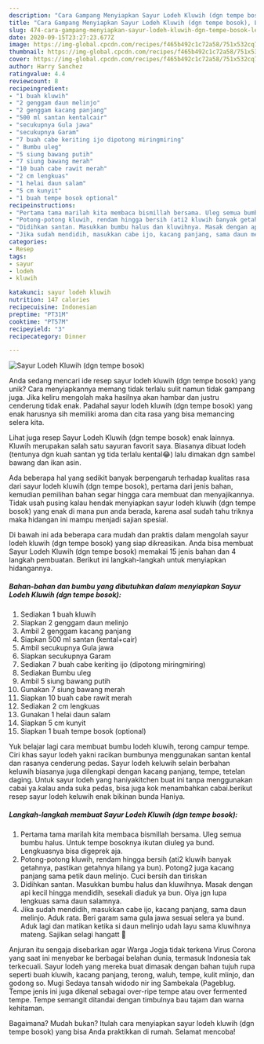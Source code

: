 ```yaml
---
description: "Cara Gampang Menyiapkan Sayur Lodeh Kluwih (dgn tempe bosok), Lezat"
title: "Cara Gampang Menyiapkan Sayur Lodeh Kluwih (dgn tempe bosok), Lezat"
slug: 474-cara-gampang-menyiapkan-sayur-lodeh-kluwih-dgn-tempe-bosok-lezat
date: 2020-09-15T23:27:23.677Z
image: https://img-global.cpcdn.com/recipes/f465b492c1c72a58/751x532cq70/sayur-lodeh-kluwih-dgn-tempe-bosok-foto-resep-utama.jpg
thumbnail: https://img-global.cpcdn.com/recipes/f465b492c1c72a58/751x532cq70/sayur-lodeh-kluwih-dgn-tempe-bosok-foto-resep-utama.jpg
cover: https://img-global.cpcdn.com/recipes/f465b492c1c72a58/751x532cq70/sayur-lodeh-kluwih-dgn-tempe-bosok-foto-resep-utama.jpg
author: Harry Sanchez
ratingvalue: 4.4
reviewcount: 8
recipeingredient:
- "1 buah kluwih"
- "2 genggam daun melinjo"
- "2 genggam kacang panjang"
- "500 ml santan kentalcair"
- "secukupnya Gula jawa"
- "secukupnya Garam"
- "7 buah cabe keriting ijo dipotong miringmiring"
- " Bumbu uleg"
- "5 siung bawang putih"
- "7 siung bawang merah"
- "10 buah cabe rawit merah"
- "2 cm lengkuas"
- "1 helai daun salam"
- "5 cm kunyit"
- "1 buah tempe bosok optional"
recipeinstructions:
- "Pertama tama marilah kita membaca bismillah bersama. Uleg semua bumbu halus. Untuk tempe bosoknya ikutan diuleg ya bund. Lengkuasnya bisa digeprek aja."
- "Potong-potong kluwih, rendam hingga bersih (ati2 kluwih banyak getahnya, pastikan getahnya hilang ya bun). Potong2 juga kacang panjang sama petik daun melinjo. Cuci bersih dan tiriskan"
- "Didihkan santan. Masukkan bumbu halus dan kluwihnya. Masak dengan api kecil hingga mendidih, sesekali diaduk ya bun. Oiya jgn lupa lengkuas sama daun salamnya."
- "Jika sudah mendidih, masukkan cabe ijo, kacang panjang, sama daun melinjo. Aduk rata. Beri garam sama gula jawa sesuai selera ya bund. Aduk lagi dan matikan ketika si daun melinjo udah layu sama kluwihnya mateng. Sajikan selagi hangatt 🥰"
categories:
- Resep
tags:
- sayur
- lodeh
- kluwih

katakunci: sayur lodeh kluwih 
nutrition: 147 calories
recipecuisine: Indonesian
preptime: "PT31M"
cooktime: "PT57M"
recipeyield: "3"
recipecategory: Dinner

---
```



![Sayur Lodeh Kluwih (dgn tempe bosok)](https://img-global.cpcdn.com/recipes/f465b492c1c72a58/751x532cq70/sayur-lodeh-kluwih-dgn-tempe-bosok-foto-resep-utama.jpg)

Anda sedang mencari ide resep sayur lodeh kluwih (dgn tempe bosok) yang unik? Cara menyiapkannya memang tidak terlalu sulit namun tidak gampang juga. Jika keliru mengolah maka hasilnya akan hambar dan justru cenderung tidak enak. Padahal sayur lodeh kluwih (dgn tempe bosok) yang enak harusnya sih memiliki aroma dan cita rasa yang bisa memancing selera kita.

Lihat juga resep Sayur Lodeh Kluwih (dgn tempe bosok) enak lainnya. Kluwih merupakan salah satu sayuran favorit saya. Biasanya dibuat lodeh (tentunya dgn kuah santan yg tida terlalu kental😂) lalu dimakan dgn sambel bawang dan ikan asin.

Ada beberapa hal yang sedikit banyak berpengaruh terhadap kualitas rasa dari sayur lodeh kluwih (dgn tempe bosok), pertama dari jenis bahan, kemudian pemilihan bahan segar hingga cara membuat dan menyajikannya. Tidak usah pusing kalau hendak menyiapkan sayur lodeh kluwih (dgn tempe bosok) yang enak di mana pun anda berada, karena asal sudah tahu triknya maka hidangan ini mampu menjadi sajian spesial.


Di bawah ini ada beberapa cara mudah dan praktis dalam mengolah sayur lodeh kluwih (dgn tempe bosok) yang siap dikreasikan. Anda bisa membuat Sayur Lodeh Kluwih (dgn tempe bosok) memakai 15 jenis bahan dan 4 langkah pembuatan. Berikut ini langkah-langkah untuk menyiapkan hidangannya.

<!--inarticleads1-->

##### Bahan-bahan dan bumbu yang dibutuhkan dalam menyiapkan Sayur Lodeh Kluwih (dgn tempe bosok):

1. Sediakan 1 buah kluwih
1. Siapkan 2 genggam daun melinjo
1. Ambil 2 genggam kacang panjang
1. Siapkan 500 ml santan (kental+cair)
1. Ambil secukupnya Gula jawa
1. Siapkan secukupnya Garam
1. Sediakan 7 buah cabe keriting ijo (dipotong miringmiring)
1. Sediakan  Bumbu uleg
1. Ambil 5 siung bawang putih
1. Gunakan 7 siung bawang merah
1. Siapkan 10 buah cabe rawit merah
1. Sediakan 2 cm lengkuas
1. Gunakan 1 helai daun salam
1. Siapkan 5 cm kunyit
1. Siapkan 1 buah tempe bosok (optional)


Yuk belajar lagi cara membuat bumbu lodeh kluwih, terong campur tempe. Ciri khas sayur lodeh yakni racikan bumbunya menggunakan santan kental dan rasanya cenderung pedas. Sayur lodeh keluwih selain berbahan keluwih biasanya juga dilengkapi dengan kacang panjang, tempe, tetelan daging. Untuk sayur lodeh yang haniyakitchen buat ini tanpa menggunakan cabai ya.kalau anda suka pedas, bisa juga kok menambahkan cabai.berikut resep sayur lodeh keluwih enak bikinan bunda Haniya. 

<!--inarticleads2-->

##### Langkah-langkah membuat Sayur Lodeh Kluwih (dgn tempe bosok):

1. Pertama tama marilah kita membaca bismillah bersama. Uleg semua bumbu halus. Untuk tempe bosoknya ikutan diuleg ya bund. Lengkuasnya bisa digeprek aja.
1. Potong-potong kluwih, rendam hingga bersih (ati2 kluwih banyak getahnya, pastikan getahnya hilang ya bun). Potong2 juga kacang panjang sama petik daun melinjo. Cuci bersih dan tiriskan
1. Didihkan santan. Masukkan bumbu halus dan kluwihnya. Masak dengan api kecil hingga mendidih, sesekali diaduk ya bun. Oiya jgn lupa lengkuas sama daun salamnya.
1. Jika sudah mendidih, masukkan cabe ijo, kacang panjang, sama daun melinjo. Aduk rata. Beri garam sama gula jawa sesuai selera ya bund. Aduk lagi dan matikan ketika si daun melinjo udah layu sama kluwihnya mateng. Sajikan selagi hangatt 🥰


Anjuran itu sengaja disebarkan agar Warga Jogja tidak terkena Virus Corona yang saat ini menyebar ke berbagai belahan dunia, termasuk Indonesia tak terkecuali. Sayur lodeh yang mereka buat dimasak dengan bahan tujuh rupa seperti buah kluwih, kacang panjang, terong, waluh, tempe, kulit mlinjo, dan godong so. Mugi Sedaya tansah widodo nir ing Sambekala (Pageblug. Tempe jenis ini juga dikenal sebagai over-ripe tempe atau over fermented tempe. Tempe semangit ditandai dengan timbulnya bau tajam dan warna kehitaman. 

Bagaimana? Mudah bukan? Itulah cara menyiapkan sayur lodeh kluwih (dgn tempe bosok) yang bisa Anda praktikkan di rumah. Selamat mencoba!
